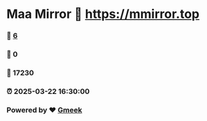 # Maa Mirror :link: https://mmirror.top 
### :page_facing_up: [6](https://mmirror.top/tag.html) 
### :speech_balloon: 0 
### :hibiscus: 17230 
### :alarm_clock: 2025-03-22 16:30:00 
### Powered by :heart: [Gmeek](https://github.com/Meekdai/Gmeek)
